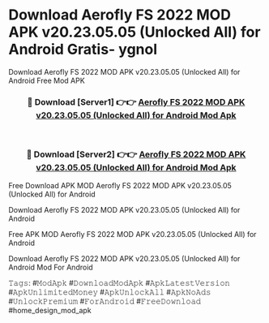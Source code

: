 # Download Aerofly FS 2022 MOD APK v20.23.05.05 (Unlocked All) for Android Gratis- ygnol
Download Aerofly FS 2022 MOD APK v20.23.05.05 (Unlocked All) for Android Free Mod APK

<div align="center">
<h3>🔴 Download [Server1] 👉👉 <a href="https://apk-comot.site?title=Aerofly_FS_2022_MOD_APK_v20.23.05.05_(Unlocked_All)_for_Android">Aerofly FS 2022 MOD APK v20.23.05.05 (Unlocked All) for Android Mod Apk</a></h3><br>

<h3>🔴 Download [Server2] 👉👉 <a href="https://apk-comot.site?title=Aerofly_FS_2022_MOD_APK_v20.23.05.05_(Unlocked_All)_for_Android">Aerofly FS 2022 MOD APK v20.23.05.05 (Unlocked All) for Android Mod Apk</a></h3>
</div>


Free Download APK MOD Aerofly FS 2022 MOD APK v20.23.05.05 (Unlocked All) for Android

Download Aerofly FS 2022 MOD APK v20.23.05.05 (Unlocked All) for Android 

Free APK MOD Aerofly FS 2022 MOD APK v20.23.05.05 (Unlocked All) for Android 

Download Aerofly FS 2022 MOD APK v20.23.05.05 (Unlocked All) for Android Mod For Android

𝚃𝚊𝚐𝚜: #𝙼𝚘𝚍𝙰𝚙𝚔 #𝙳𝚘𝚠𝚗𝚕𝚘𝚊𝚍𝙼𝚘𝚍𝙰𝚙𝚔 #𝙰𝚙𝚔𝙻𝚊𝚝𝚎𝚜𝚝𝚅𝚎𝚛𝚜𝚒𝚘𝚗 #𝙰𝚙𝚔𝚄𝚗𝚕𝚒𝚖𝚒𝚝𝚎𝚍𝙼𝚘𝚗𝚎𝚢 #𝙰𝚙𝚔𝚄𝚗𝚕𝚘𝚌𝚔𝙰𝚕𝚕 #𝙰𝚙𝚔𝙽𝚘𝙰𝚍𝚜 #𝚄𝚗𝚕𝚘𝚌𝚔𝙿𝚛𝚎𝚖𝚒𝚞𝚖 #𝙵𝚘𝚛𝙰𝚗𝚍𝚛𝚘𝚒𝚍 #𝙵𝚛𝚎𝚎𝙳𝚘𝚠𝚗𝚕𝚘𝚊𝚍 #home_design_mod_apk
